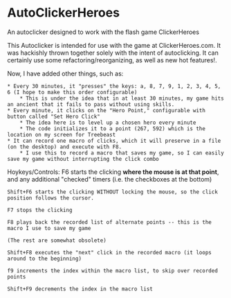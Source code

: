 AutoClickerHeroes
=================

An autoclicker designed to work with the flash game ClickerHeroes

This Autoclicker is intended for use with the game at ClickerHeroes.com. 
It was hackishly thrown together solely with the intent of autoclicking. 
It can certainly use some refactoring/reorganizing, as well as new hot features!.

Now, I have added other things, such as:

	* Every 30 minutes, it "presses" the keys: a, 8, 7, 9, 1, 2, 3, 4, 5, 6 (I hope to make this order configurable)
		* This is under the idea that in at least 30 minutes, my game hits an ancient that it fails to pass without using skills.
	* Every minute, it clicks on the "Hero Point," configurable with button called "Set Hero Click"
		* The idea here is to level up a chosen hero every minute
		* The code initializes it to a point (267, 592) which is the location on my screen for Treebeast
	* It can record one macro of clicks, which it will preserve in a file (on the desktop) and execute with F8.
		* I use this to record a macro that saves my game, so I can easily save my game without interrupting the click combo
	
Hoykeys/Controls:
	F6 starts the clicking **where the mouse is at that point**, and any additional "checked" timers (i.e. the checkboxes at the bottom)
	
	Shift+F6 starts the clicking WITHOUT locking the mouse, so the click position follows the cursor.
	
	F7 stops the clicking
	
	F8 plays back the recorded list of alternate points -- this is the macro I use to save my game
	
	(The rest are somewhat obsolete)
	
	Shift+F8 executes the "next" click in the recorded macro (it loops around to the beginning)
	
	f9 increments the index within the macro list, to skip over recorded points
	
	Shift+F9 decrements the index in the macro list